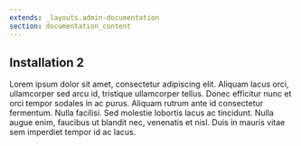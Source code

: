 ```yaml
---
extends: _layouts.admin-documentation
section: documentation_content
---
```


## Installation 2

Lorem ipsum dolor sit amet, consectetur adipiscing elit. Aliquam lacus orci, ullamcorper sed arcu id, tristique ullamcorper tellus. Donec efficitur nunc et orci tempor sodales in ac purus. Aliquam rutrum ante id consectetur fermentum. Nulla facilisi. Sed molestie lobortis lacus ac tincidunt. Nulla augue enim, faucibus ut blandit nec, venenatis et nisl. Duis in mauris vitae sem imperdiet tempor id ac lacus.